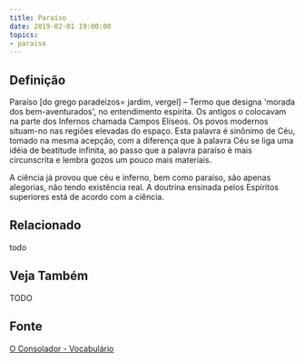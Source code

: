 ```yaml
---
title: Paraíso
date: 2019-02-01 19:00:00
topics:
- paraiso
---
```


## Definição
Paraíso [do grego paradeizos= jardim, vergel] – Termo que designa 'morada dos
bem-aventurados', no entendimento espírita. Os antigos o colocavam na parte dos
Infernos chamada Campos Elíseos. Os povos modernos situam-no nas regiões
elevadas do espaço. Esta palavra é sinônimo de Céu, tomado na mesma acepção,
com a diferença que à palavra Céu se liga uma idéia de beatitude infinita, ao
passo que a palavra paraíso é mais circunscrita e lembra gozos um pouco mais
materiais.

A ciência já provou que céu e inferno, bem como paraíso, são apenas alegorias,
não tendo existência real. A doutrina ensinada pelos Espíritos superiores está
de acordo com a ciência.


## Relacionado
todo

## Veja Também
TODO

## Fonte
[O Consolador - Vocabulário](http://www.oconsolador.com.br/linkfixo/vocabulario/principal.html)
